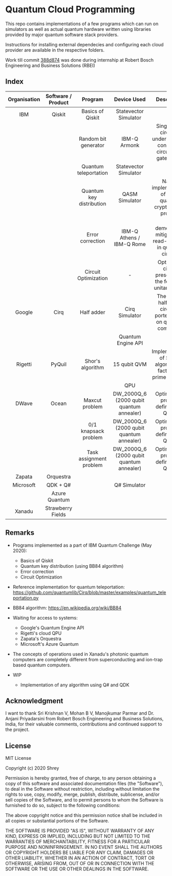 # Quantum Cloud Programming

This repo contains implementations of a few programs which can run on simulators as well as actual quantum hardware written using libraries provided by major quantum software stack providers.

Instructions for installing external dependecies and configuring each cloud provider are available in the respective folders.

Work till commit [388d874](https://github.com/sdabhi23/q-cloud-programming/tree/388d874e0e198f5961a9e394a2c9262d398494b2) was done during internship at Robert Bosch Engineering and Business Solutions (RBEI)

## Index

| Organisation | Software / Product |         Program          |               Device Used                |                                Description                                 |
| :----------: | :----------------: | :----------------------: | :--------------------------------------: | :------------------------------------------------------------------------: |
|     IBM      |       Qiskit       |     Basics of Qiskit     |          Statevector Simulator           |                                                                            |
|              |                    |   Random bit generator   |               IBM-Q Armonk               | Single qubit circuit to understand the concept of circuits and gates in QC |
|              |                    |  Quantum teleportation   |          Statevector Simulator           |                                                                            |
|              |                    | Quantum key distribution |              QASM Simulator              |        Naieve implementation of BB84 quantum cryptography protocol         |
|              |                    |     Error correction     |        IBM-Q Athens / IBM-Q Rome         |      To demonstrate mitigation of read-out error in quantum circuits       |
|              |                    |   Circuit Optimization   |                    -                     |        Optimize a circuit presented in the form of a unitary matrix        |
|    Google    |        Cirq        |        Half adder        |              Cirq Simulator              |    The classic half adder circuited ported to run on quantum computers     |
|              |                    |                          |            Quantum Engine API            |                                                                            |
|   Rigetti    |       PyQuil       |     Shor's algorithm     |               15 qubit QVM               |      Implementation of Shor's algorithm for factorising prime numbers      |
|              |                    |                          |                   QPU                    |                                                                            |
|    DWave     |       Ocean        |      Maxcut problem      | DW_2000Q_6 (2000 qubit quantum annealer) |                   Optimization problem defined as a QUBO                   |
|              |                    |   0/1 knapsack problem   | DW_2000Q_6 (2000 qubit quantum annealer) |                   Optimization problem defined as a QUBO                   |
|              |                    | Task assignment problem  | DW_2000Q_6 (2000 qubit quantum annealer) |                   Optimization problem defined as a QUBO                   |
|    Zapata    |     Orquestra      |                          |                                          |                                                                            |
|  Microsoft   |      QDK + Q#      |                          |               Q# Simulator               |                                                                            |
|              |   Azure Quantum    |                          |                                          |                                                                            |
|    Xanadu    | Strawberry Fields  |                          |                                          |                                                                            |

## Remarks

- Programs implemented as a part of IBM Quantum Challenge (May 2020):

  - Basics of Qiskit
  - Quantum key distribution (using BB84 algorithm)
  - Error correction
  - Circuit Optimization

- Reference implementation for quantum teleportation: <https://github.com/quantumlib/Cirq/blob/master/examples/quantum_teleportation.py>

- BB84 algorithm: <https://en.wikipedia.org/wiki/BB84>

- Waiting for access to systems:

  - Google's Quantum Engine API
  - Rigetti's cloud QPU
  - Zapata's Orquestra
  - Microsoft's Azure Quantum

- The concepts of operations used in Xanadu's photonic quantum computers are completely different from superconducting and ion-trap based quantum computers.

- WIP

  - Implementation of any algorithm using Q# and QDK
  
## Acknowledgment

I want to thank Sri Krishnan V, Mohan B V, Manojkumar Parmar and Dr. Anjani Priyadarsini from Robert Bosch Engineering and Business Solutions, India, for their valuable comments, contributions and continued support to the project.

## License

MIT License

Copyright (c) 2020 Shrey

Permission is hereby granted, free of charge, to any person obtaining a copy
of this software and associated documentation files (the "Software"), to deal
in the Software without restriction, including without limitation the rights
to use, copy, modify, merge, publish, distribute, sublicense, and/or sell
copies of the Software, and to permit persons to whom the Software is
furnished to do so, subject to the following conditions:

The above copyright notice and this permission notice shall be included in all
copies or substantial portions of the Software.

THE SOFTWARE IS PROVIDED "AS IS", WITHOUT WARRANTY OF ANY KIND, EXPRESS OR
IMPLIED, INCLUDING BUT NOT LIMITED TO THE WARRANTIES OF MERCHANTABILITY,
FITNESS FOR A PARTICULAR PURPOSE AND NONINFRINGEMENT. IN NO EVENT SHALL THE
AUTHORS OR COPYRIGHT HOLDERS BE LIABLE FOR ANY CLAIM, DAMAGES OR OTHER
LIABILITY, WHETHER IN AN ACTION OF CONTRACT, TORT OR OTHERWISE, ARISING FROM,
OUT OF OR IN CONNECTION WITH THE SOFTWARE OR THE USE OR OTHER DEALINGS IN THE
SOFTWARE.
